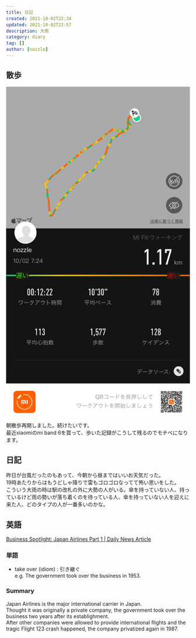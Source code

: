 ```yaml
---
title: 日記
created: 2021-10-02T22:34
updated: 2021-10-02T22:57
description: 大雨
category: diary
tag: []
author: [nozzle]
---
```


## 散歩
![](workout.JPG)  
朝散歩再開しました。続けたいです。  
最近xiaomiのmi band 6を買って、歩いた記録がこうして残るのでモチベになります。  

## 日記
昨日が台風だったのもあって、今朝から昼まではいいお天気だった。  
19時あたりからはもうどしゃ降りで雷もゴロゴロなってて怖い思いをした。  
こういう大雨の時は駅の改札の外に大勢の人がいる。傘を持っていない人、持っているけど雨の勢いが落ち着くのを待っている人、傘を持っていない人を迎えに来た人、どのタイプの人が一番多いのかな。  


## 英語

[Business Spotlight: Japan Airlines Part 1 | Daily News Article](https://www.rarejob.com/dna/2021/10/02/business-spotlight-japan-airlines-part-1)

### 単語
* take over (idiom) : 引き継ぐ  
  e.g. The government took over the business in 1953.  

### Summary
Japan Airlines is the major international carrier in Japan.  
Thought it was originally a private company, the government took over the business two years after its establighment.  
After other companies were allowed to provide international flights and the tragic Flight 123 crash happened, the company privatized again in 1987.  





